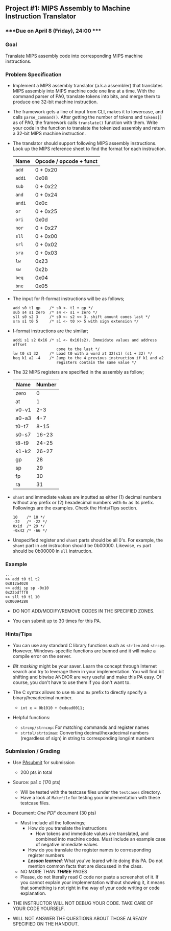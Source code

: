 ## Project #1: MIPS Assembly to Machine Instruction Translator

### ***Due on April 8 (Friday), 24:00 ***

### Goal

Translate MIPS assembly code into corresponding MIPS machine instructions.


### Problem Specification

- Implement a MIPS assembly translator (a.k.a assembler) that translates MIPS assembly into MIPS machine code one line at a time. With the command parser of PA0, translate tokens into bits, and merge them to produce one 32-bit machine instruction.

- The framework gets a line of input from CLI, makes it to lowercase, and calls `parse_command()`. After getting the number of tokens and `tokens[]` as of PA0, the framework calls `translate()` function with them. Write your code in the function to translate the tokenized assembly and return a 32-bit MIPS machine instruction.

- The translator should support following MIPS assembly instructions. Look up the MIPS reference sheet to find the format for each instruction.

  | Name   | Opcode / opcode + funct |
  | ------ | ----------------------- |
  | `add`  | 0 + 0x20                |
  | `addi` | 0x08                    |
  | `sub`  | 0 + 0x22                |
  | `and`  | 0 + 0x24                |
  | `andi` | 0x0c                    |
  | `or`   | 0 + 0x25                |
  | `ori`  | 0x0d                    |
  | `nor`  | 0 + 0x27                |
  | `sll`  | 0 + 0x00                |
  | `srl`  | 0 + 0x02                |
  | `sra`  | 0 + 0x03                |
  | `lw`   | 0x23                    |
  | `sw`   | 0x2b                    |
  | `beq`  | 0x04                    |
  | `bne`  | 0x05                    |


- The input for R-format instructions will be as follows;
  ```
  add s0 t1 gp    /* s0 <- t1 + gp */
  sub s4 s1 zero  /* s4 <- s1 + zero */
  sll s0 s2 3     /* s0 <- s2 << 3. shift amount comes last */
  sra s1 t0 5     /* s1 <- t0 >> 5 with sign extension */
  ```

- I-format instructions are the similar;
  ```
  addi s1 s2 0x16 /* s1 <- 0x16(s2). Immeidate values and address offset
                     come to the last */
  lw t0 s1 32     /* Load t0 with a word at 32(s1) (s1 + 32) */
  beq k1 a2 -4    /* Jump to the 4 previous instruction if k1 and a2
                     registers contain the same value */
  ```

- The 32 MIPS registers are specified in the assembly as follow;

  | Name   | Number |
  | ------ | ------ |
  | zero   | 0      |
  | at     | 1      |
  | v0-v1  | 2-3    |
  | a0-a3  | 4-7    |
  | t0-t7  | 8-15   |
  | s0-s7  | 16-23  |
  | t8-t9  | 24-25  |
  | k1-k2  | 26-27  |
  | gp     | 28     |
  | sp     | 29     |
  | fp     | 30     |
  | ra     | 31     |

- `shamt` and immediate values are inputted as either (1) decimal numbers without any prefix or (2) hexadecimal numbers with `0x` as its prefix. Followings are the examples. Check the Hints/Tips section.
  ```
  10    /* 10 */
  -22   /* -22 */
  0x1d  /* 29 */
  -0x42 /* -66 */
  ```

- Unspecified register and `shamt` parts should be all 0's. For example, the `shamt` part in `add` instruction should be 0b00000. Likewise, `rs` part should be 0b00000 in `sll` instruction.


### Example
```
...
>> add t0 t1 t2
0x012a4020
>> addi sp sp -0x10
0x23bdfff0
>> sll t0 t1 10
0x00094280
```

- DO NOT ADD/MODIFY/REMOVE CODES IN THE SPECIFIED ZONES.

- You can submit up to 30 times for this PA.


### Hints/Tips

- You can use any standard C library functions such as `strlen` and `strcpy`. However, Windows-specific functions are banned and it will make a compile error on the server.

- *Bit masking* might be your saver. Learn the concept through Internet search and try to leverage them in your implementation. You will find bit shifting and bitwise AND/OR are very useful and make this PA easy. Of course, you don't have to use them if you don't want to.

- The C syntax allows to use `0b` and `0x` prefix to directly specify a binary/hexadecimal number.
  - `int x = 0b1010 + 0xdead0011;`

- Helpful functions:
  - `strcmp/strncmp`: For matching commands and register names
  - `strtol/strtoimax`: Converting decimal/hexadecimal numbers (regardless of sign) in string to corresponding long/int numbers


### Submission / Grading

- Use [PAsubmit](https://sslab.ajou.ac.kr/pasubmit) for submission
  - 200 pts in total

- Source: pa1.c (170 pts)
  - Will be tested with the testcase files under the `testcases` directory.
  - Have a look at `Makefile` for testing your implementation with these testcase files.

- Document: *One PDF* document (30 pts)
  - Must include all the followings;
    - How do you translate the instructions
      - How tokens and immediate values are translated, and combined into machine codes. Must include an example case of negative immediate values
    - How do you translate the register names to corresponding register numbers
    - ***Lesson learned***: What you've leared while doing this PA. Do not mention common facts that are discussed in the class.
  - NO MORE THAN ***THREE*** PAGES
  - Please, do not literally read C code nor paste a screenshot of it. If you cannot explain your implementation without showing it, it means that something is not right in the way of your code writing or code explanation.

- THE INSTRUCTOR WILL NOT DEBUG YOUR CODE. TAKE CARE OF YOUR CODE YOURSELF.
- WILL NOT ANSWER THE QUESTIONS ABOUT THOSE ALREADY SPECIFIED ON THE HANDOUT.

